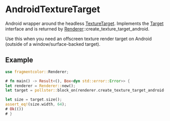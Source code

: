 # AndroidTextureTarget

Android wrapper around the headless [TextureTarget](https://fragmentcolor.org/api/texture_target). Implements the [Target](https://fragmentcolor.org/api/target) interface and is returned by [Renderer](https://fragmentcolor.org/api/renderer)::create_texture_target_android.

Use this when you need an offscreen texture render target on Android (outside of a window/surface-backed target).

## Example

```rust
use fragmentcolor::Renderer;

# fn main() -> Result<(), Box<dyn std::error::Error>> {
let renderer = Renderer::new();
let target = pollster::block_on(renderer.create_texture_target_android([64, 64]))?;

let size = target.size();
assert_eq!(size.width, 64);
# Ok(())
# }
```
